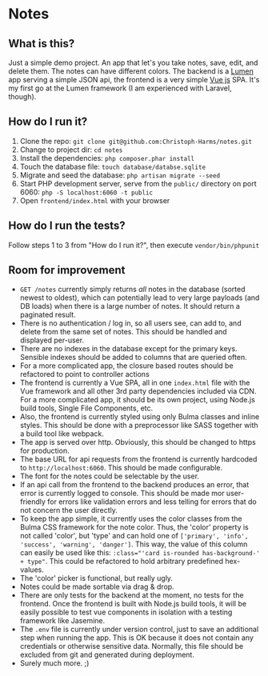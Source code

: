 # Notes
## What is this?
Just a simple demo project. An app that let's you take notes, save, edit, and delete them. The notes can have different colors.
The backend is a [Lumen](https://lumen.laravel.com) app serving a simple JSON api, the frontend is a very simple [Vue js](https://vuejs.org) SPA. It's my first go at the Lumen
framework (I am experienced with Laravel, though).

## How do I run it?
1. Clone the repo: `git clone git@github.com:Christoph-Harms/notes.git`
2. Change to project dir: `cd notes`
3. Install the dependencies: `php composer.phar install`
4. Touch the database file: `touch database/databse.sqlite`
5. Migrate and seed the database: `php artisan migrate --seed`
6. Start PHP development server, serve from the `public/` directory on port 6060: `php -S localhost:6060 -t public`
7. Open `frontend/index.html` with your browser

## How do I run the tests?
Follow steps 1 to 3 from "How do I run it?", then execute `vendor/bin/phpunit`

## Room for improvement
* `GET /notes` currently simply returns _all_ notes in the database (sorted newest to oldest), which can potentially lead to very large payloads (and DB loads) 
when there is a large number of notes. It should return a paginated result.
* There is no authentication / log in, so all users see, can add to, and delete from the same set of notes. This should be handled and displayed per-user.
* There are no indexes in the database except for the primary keys. Sensible indexes should be added to columns that are queried often.
* For a more complicated app, the closure based routes should be refactored to point to controller actions
* The frontend is currently a Vue SPA, all in one `index.html` file with the Vue framework and all other 3rd party dependencies included via CDN. For a more 
complicated app, it should be its own project, using Node.js build tools, Single File Components, etc.
* Also, the frontend is currently styled using only Bulma classes and inline styles. This should be done with a preprocessor like SASS together with a build 
tool like webpack.
* The app is served over http. Obviously, this should be changed to https for production.
* The base URL for api requests from the frontend is currently hardcoded to `http://localhost:6060`. This should be made configurable.
* The font for the notes could be selectable by the user.
* If an api call from the frontend to the backend produces an error, that error is currently logged to console. This should be made mor user-friendly for 
errors like validation errors and less telling for errors that do not concern the user directly.
* To keep the app simple, it currently uses the color classes from the Bulma CSS framework for the note color. Thus, the 'color' property is not called 
'color', but 'type' and can hold one of `['primary', 'info', 'success', 'warning', 'danger']`. This way, the value of this column can easily be used like 
this: `:class="'card is-rounded has-background-' + type"`. This could be refactored to hold arbitrary predefined hex-values.
* The 'color' picker is functional, but really ugly.
* Notes could be made sortable via drag & drop.
* There are only tests for the backend at the moment, no tests for the frontend. Once the frontend is built with Node.js build tools, it will be easily 
possible to test vue components in isolation with a testing framework like Jasemine.
* The `.env` file is currently under version control, just to save an additional step when running the app. This is OK because it does not contain any 
credentials or otherwise sensitive data. Normally, this file should be excluded from git and generated during deployment.
* Surely much more. ;)


